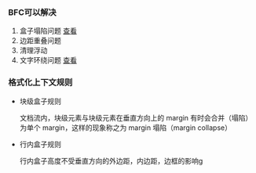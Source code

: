 ###  BFC可以解决

1. 盒子塌陷问题 [查看](./盒子塌陷问题.html)
2. 边距重叠问题
3. 清理浮动
4. 文字环绕问题 [查看](./文字环绕问题.html)

### 格式化上下文规则

- 块级盒子规则

    文档流内，块级元素与块级元素在垂直方向上的 margin 有时会合并（塌陷）为单个 margin，这样的现象称之为 margin 塌陷（margin collapse）

- 行内盒子规则

    行内盒子高度不受垂直方向的外边距，内边距，边框的影响g



